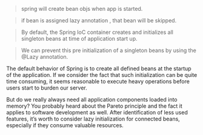 > spring will create bean objs when app is started.

> if bean is assigned lazy annotation , that bean will be skipped.

> By default, the Spring IoC container creates and initializes all singleton beans at time of application start up. 

> We can prevent this pre initialization of a singleton beans by using the @Lazy annotation.




The default behavior of Spring is to create all defined beans at the startup of the application. 
If we consider the fact that such initialization can be quite time consuming, 
it seems reasonable to execute heavy operations before users start to burden our server.

But do we really always need all application components loaded into memory? 
You probably heard about the Pareto principle and the fact it applies to software development as well. 
After identification of less used features, it’s worth to consider lazy initialization for connected beans, 
especially if they consume valuable resources.
